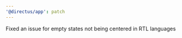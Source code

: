 ```yaml
---
'@directus/app': patch
---
```


Fixed an issue for empty states not being centered in RTL languages

